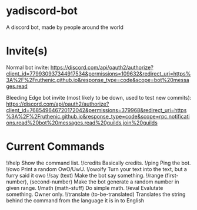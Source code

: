 # yadiscord-bot
A discord bot, made by people around the world

# Invite(s)
Normal bot invite: https://discord.com/api/oauth2/authorize?client_id=779930937344917534&permissions=109632&redirect_uri=https%3A%2F%2Fruthenic.github.io&response_type=code&scope=bot%20messages.read

Bleeding Edge bot invite (most likely to be down, used to test new commits): https://discord.com/api/oauth2/authorize?client_id=768549646720172042&permissions=379968&redirect_uri=https%3A%2F%2Fruthenic.github.io&response_type=code&scope=rpc.notifications.read%20bot%20messages.read%20guilds.join%20guilds

# Current Commands
!/help Show the command list.
!/credits Basically credits.
!/ping Ping the bot.
!/owo Print a random OwO/UwU.
!/owoify Turn your text into the text, but a furry said it owo
!/say (text) Make the bot say something.
!/range (first-number), (second-number) Make the bot generate a random number in given range.
!/math (math-stuff) Do simple math.
!/eval Evalutate something. Owner only.
!/translate (to-be-translated) Translates the string behind the command from the language it is in to English
